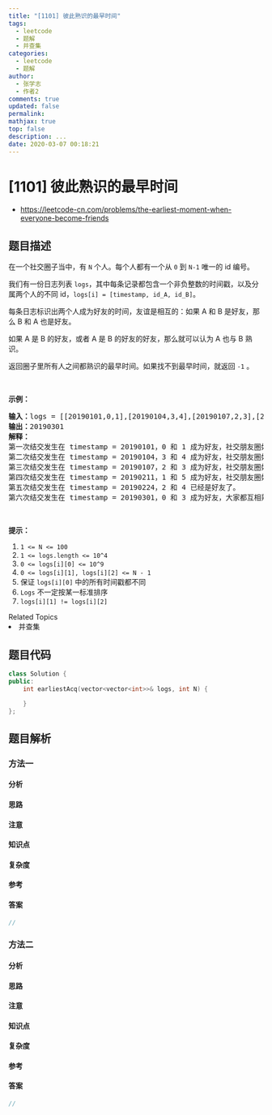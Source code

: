 ```yaml
---
title: "[1101] 彼此熟识的最早时间"
tags:
  - leetcode
  - 题解
  - 并查集
categories:
  - leetcode
  - 题解
author:
  - 张学志
  - 作者2
comments: true
updated: false
permalink:
mathjax: true
top: false
description: ...
date: 2020-03-07 00:18:21
---
```



# [1101] 彼此熟识的最早时间
* https://leetcode-cn.com/problems/the-earliest-moment-when-everyone-become-friends


## 题目描述

<p>在一个社交圈子当中，有&nbsp;<code>N</code>&nbsp;个人。每个人都有一个从&nbsp;<code>0</code> 到&nbsp;<code>N-1</code>&nbsp;唯一的 id&nbsp;编号。</p>

<p>我们有一份日志列表&nbsp;<code>logs</code>，其中每条记录都包含一个非负整数的时间戳，以及分属两个人的不同&nbsp;id，<code>logs[i] = [timestamp, id_A, id_B]</code>。</p>

<p>每条日志标识出两个人成为好友的时间，友谊是相互的：如果 A 和 B 是好友，那么 B 和 A 也是好友。</p>

<p>如果 A 是 B 的好友，或者 A 是 B 的好友的好友，那么就可以认为 A 也与 B 熟识。</p>

<p>返回圈子里所有人之间都熟识的最早时间。如果找不到最早时间，就返回 <code>-1</code> 。</p>

<p>&nbsp;</p>

<p><strong>示例：</strong></p>

<pre><strong>输入：</strong>logs = [[20190101,0,1],[20190104,3,4],[20190107,2,3],[20190211,1,5],[20190224,2,4],[20190301,0,3],[20190312,1,2],[20190322,4,5]], N = 6
<strong>输出：</strong>20190301
<strong>解释：</strong>
第一次结交发生在 timestamp = 20190101，0 和 1 成为好友，社交朋友圈如下 [0,1], [2], [3], [4], [5]。
第二次结交发生在 timestamp = 20190104，3 和 4 成为好友，社交朋友圈如下 [0,1], [2], [3,4], [5].
第三次结交发生在 timestamp = 20190107，2 和 3 成为好友，社交朋友圈如下 [0,1], [2,3,4], [5].
第四次结交发生在 timestamp = 20190211，1 和 5 成为好友，社交朋友圈如下 [0,1,5], [2,3,4].
第五次结交发生在 timestamp = 20190224，2 和 4 已经是好友了。
第六次结交发生在 timestamp = 20190301，0 和 3 成为好友，大家都互相熟识了。
</pre>

<p>&nbsp;</p>

<p><strong>提示：</strong></p>

<ol>
	<li><code>1 &lt;= N &lt;= 100</code></li>
	<li><code>1 &lt;= logs.length &lt;= 10^4</code></li>
	<li><code>0 &lt;= logs[i][0] &lt;= 10^9</code></li>
	<li><code>0 &lt;= logs[i][1], logs[i][2] &lt;= N - 1</code></li>
	<li>保证 <code>logs[i][0]</code> 中的所有时间戳都不同</li>
	<li><code>Logs</code>&nbsp;不一定按某一标准排序</li>
	<li><code>logs[i][1] != logs[i][2]</code></li>
</ol>
<div><div>Related Topics</div><div><li>并查集</li></div></div>


## 题目代码

```cpp
class Solution {
public:
    int earliestAcq(vector<vector<int>>& logs, int N) {

    }
};
```


## 题目解析


### 方法一

#### 分析

#### 思路

#### 注意

#### 知识点

#### 复杂度

#### 参考

#### 答案

```cpp
//
```


### 方法二

#### 分析

#### 思路

#### 注意

#### 知识点

#### 复杂度

#### 参考

#### 答案

```cpp
//
```


